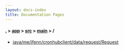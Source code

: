 ```yaml
---
layout: docs-index
title: Documentation Pages
---
```

#### [.](./../../../index) > [app](./../../index) > [src](./../index) > [main](./index) > **/**

- [java/me/jfenn/cronhubclient/data/request/Request](java/me/jfenn/cronhubclient/data/request/Request)
